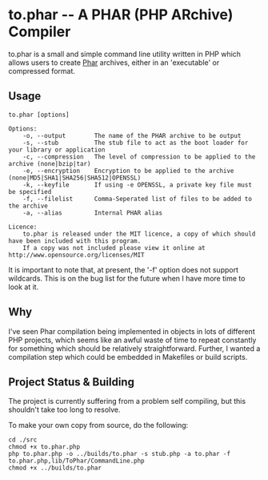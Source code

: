 # to.phar -- A PHAR (PHP ARchive) Compiler

to.phar is a small and simple command line utility written in PHP which allows
users to create [Phar](http://www.php.net/manual/en/book.phar.php) archives,
either in an 'executable' or compressed format.

Usage
-----

    to.phar [options]

    Options:
        -o, --output        The name of the PHAR archive to be output
        -s, --stub          The stub file to act as the boot loader for your library or application
        -c, --compression   The level of compression to be applied to the archive (none|bzip|tar)
        -e, --encryption    Encryption to be applied to the archive (none|MD5|SHA1|SHA256|SHA512|OPENSSL)
        -k, --keyfile       If using -e OPENSSL, a private key file must be specified
        -f, --filelist      Comma-Seperated list of files to be added to the archive
        -a, --alias         Internal PHAR alias

    Licence:
        to.phar is released under the MIT licence, a copy of which should have been included with this program.
        If a copy was not included please view it online at http://www.opensource.org/licenses/MIT

It is important to note that, at present, the '-f' option does not support
wildcards. This is on the bug list for the future when I have more time to look
at it.

Why
---

I've seen Phar compilation being implemented in objects in lots of different
PHP projects, which seems like an awful waste of time to repeat constantly for
something which should be relatively straightforward. Further, I wanted a 
compilation step which could be embedded in Makefiles or build scripts.

Project Status & Building
-------------------------

The project is currently suffering from a problem self compiling, but this shouldn't
take too long to resolve.

To make your own copy from source, do the following:

    cd ./src
    chmod +x to.phar.php
    php to.phar.php -o ../builds/to.phar -s stub.php -a to.phar -f to.phar.php,lib/ToPhar/CommandLine.php
    chmod +x ../builds/to.phar
